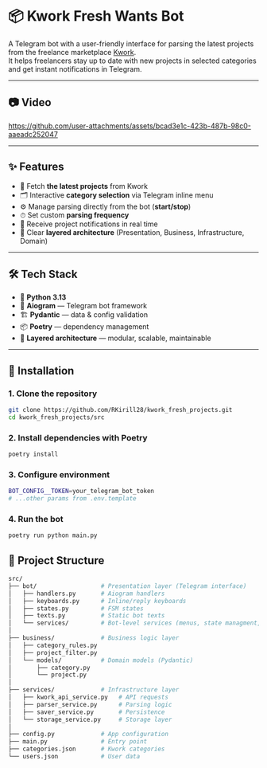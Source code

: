 # 📦 Kwork Fresh Wants Bot  

A Telegram bot with a user-friendly interface for parsing the latest projects from the freelance marketplace [Kwork](https://kwork.ru).  
It helps freelancers stay up to date with new projects in selected categories and get instant notifications in Telegram.  

---

## 📷 Video

https://github.com/user-attachments/assets/bcad3e1c-423b-487b-98c0-aaeadc252047

---

## ✨ Features  

- 🔎 Fetch **the latest projects** from Kwork  
- 🗂 Interactive **category selection** via Telegram inline menu  
- ⚙️ Manage parsing directly from the bot (**start/stop**)  
- ⏱ Set custom **parsing frequency**  
- 💬 Receive project notifications in real time  
- 🧩 Clear **layered architecture** (Presentation, Business, Infrastructure, Domain)  

---

## 🛠 Tech Stack  

- 🐍 **Python 3.13**  
- 🤖 **Aiogram** — Telegram bot framework  
- 🏗 **Pydantic** — data & config validation  
- 📦 **Poetry** — dependency management  
- 🧩 **Layered architecture** — modular, scalable, maintainable  

---

## 🚀 Installation  

### 1. Clone the repository  
```bash
git clone https://github.com/RKirill28/kwork_fresh_projects.git
cd kwork_fresh_projects/src
```

### 2. Install dependencies with Poetry 
```bash
poetry install
```

### 3. Configure environment
```bash
BOT_CONFIG__TOKEN=your_telegram_bot_token
# ...other params from .env.template
```

### 4. Run the bot
```bash
poetry run python main.py
```

## 📂 Project Structure
```bash
src/
├── bot/                  # Presentation layer (Telegram interface)
│   ├── handlers.py       # Aiogram handlers
│   ├── keyboards.py      # Inline/reply keyboards
│   ├── states.py         # FSM states
│   ├── texts.py          # Static bot texts
│   └── services/         # Bot-level services (menus, state managment, parsing trigger)
│
├── business/             # Business logic layer
│   ├── category_rules.py
│   ├── project_filter.py
│   └── models/           # Domain models (Pydantic)
│       ├── category.py
│       └── project.py
│
├── services/             # Infrastructure layer
│   ├── kwork_api_service.py   # API requests
│   ├── parser_service.py      # Parsing logic
│   ├── saver_service.py       # Persistence
│   └── storage_service.py     # Storage layer
│
├── config.py             # App configuration
├── main.py               # Entry point
├── categories.json       # Kwork categories
└── users.json            # User data
```
